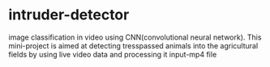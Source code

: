 # intruder-detector
image classification in video using CNN(convolutional neural network). This mini-project is aimed at detecting
tresspassed animals into the agricultural fields by using live video data and processing it input-mp4 file
